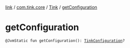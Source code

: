 [link](../../index.md) / [com.tink.core](../index.md) / [Tink](index.md) / [getConfiguration](./get-configuration.md)

# getConfiguration

`@JvmStatic fun getConfiguration(): `[`TinkConfiguration`](../../com.tink.service.network/-tink-configuration/index.md)`?`